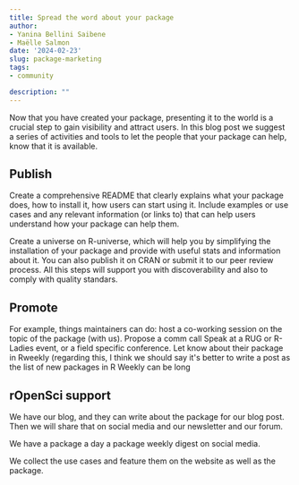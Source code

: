 ```yaml
---
title: Spread the word about your package
author:
- Yanina Bellini Saibene
- Maëlle Salmon
date: '2024-02-23'
slug: package-marketing
tags:
- community

description: ""
---
```



Now that you have created your package, presenting it to the world is a crucial step to gain visibility and attract users.  In this blog post we suggest a series of activities and tools to let the people that your package can help, know that it is available. 

## Publish

Create a comprehensive README that clearly explains what your package does, how to install it, how users can start using it. Include examples or use cases and any relevant information (or links to) that can help users understand how your package can help them. 

Create a universe on R-universe, which will help you by simplifying the installation of your package and provide with useful stats and information about it.  You can also publish it on CRAN or submit it to our peer review process. All this steps will support you with discoverability and also to comply with quality standars.  

## Promote 

For example, things maintainers can do:
host a co-working session on the topic of the package (with us).
Propose a comm call
Speak at a RUG or R-Ladies event, or a field specific conference.
Let know about their package in Rweekly (regarding this, I think we should say it's better to write a post as the list of new packages in R Weekly can be long


## rOpenSci support

We have our blog, and they can write about the package for our blog post.  Then we will share that on social media and our newsletter and our forum.

We have a package a day a package weekly digest on social media.

We collect the use cases and feature them on the website as well as the package.